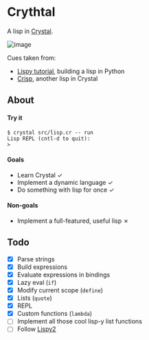 # Crythtal

A lisp in [Crystal](http://crystal-lang.org).

![image](https://cloud.githubusercontent.com/assets/2231765/10119967/9ff816be-645b-11e5-8311-b142f3536bce.png)


Cues taken from:
  - [Lispy tutorial](http://norvig.com/lispy.html), building a lisp in Python
  - [Crisp](https://github.com/rhysd/Crisp), another lisp in Crystal

## About

#### Try it

```
$ crystal src/lisp.cr -- run
Lisp REPL (cntl-d to quit):
>
```

#### Goals

- Learn Crystal ✓
- Implement a dynamic language ✓
- Do something with lisp for once ✓

#### Non-goals

- Implement a full-featured, useful lisp ✗

## Todo

- [x] Parse strings
- [x] Build expressions
- [x] Evaluate expressions in bindings
- [x] Lazy eval (`if`)
- [x] Modify current scope (`define`)
- [x] Lists (`quote`)
- [x] REPL
- [x] Custom functions (`lambda`)
- [ ] Implement all those cool lisp-y list functions
- [ ] Follow [Lispy2](http://norvig.com/lispy2.html)
